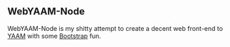 ## WebYAAM-Node ##
WebYAAM-Node is my shitty attempt to create a decent web front-end to [YAAM](https://github.com/HarHar/YAAM/) with some [Bootstrap](https://github.com/twitter/bootstrap) fun.